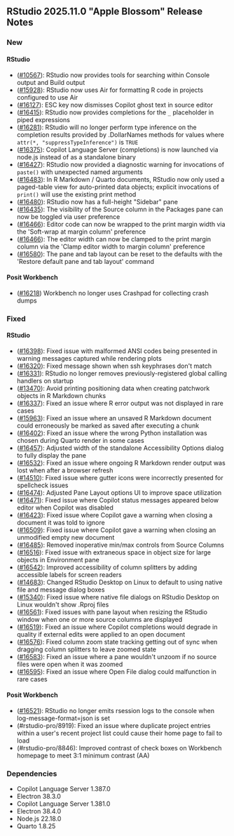 ## RStudio 2025.11.0 "Apple Blossom" Release Notes

### New
#### RStudio

- ([#10567](https://github.com/rstudio/rstudio/issues/10567)): RStudio now provides tools for searching within Console output and Build output
- ([#15928](https://github.com/rstudio/rstudio/issues/15928)): RStudio now uses Air for formatting R code in projects configured to use Air
- ([#16127](https://github.com/rstudio/rstudio/issues/16127)): ESC key now dismisses Copilot ghost text in source editor
- ([#16415](https://github.com/rstudio/rstudio/issues/16415)): RStudio now provides completions for the `_` placeholder in piped expressions
- ([#16281](https://github.com/rstudio/rstudio/issues/16281)): RStudio will no longer perform type inference on the completion results provided by .DollarNames methods for values where `attr(*, "suppressTypeInference")` is `TRUE`
- ([#16375](https://github.com/rstudio/rstudio/issues/16375)): Copilot Language Server (completions) is now launched via node.js instead of as a standalone binary
- ([#16427](https://github.com/rstudio/rstudio/issues/16427)): RStudio now provided a diagnostic warning for invocations of `paste()` with unexpected named arguments
- ([#16483](https://github.com/rstudio/rstudio/issues/16483)): In R Markdown / Quarto documents, RStudio now only used a paged-table view for auto-printed data objects; explicit invocations of `print()` will use the existing print method
- ([#16480](https://github.com/rstudio/rstudio/issues/16480)): RStudio now has a full-height "Sidebar" pane
- ([#16435](https://github.com/rstudio/rstudio/issues/16435)): The visibility of the Source column in the Packages pane can now be toggled via user preference
- ([#16466](https://github.com/rstudio/rstudio/issues/16466)): Editor code can now be wrapped to the print margin width via the 'Soft-wrap at margin column' preference
- ([#16466](https://github.com/rstudio/rstudio/issues/16466)): The editor width can now be clamped to the print margin column via the 'Clamp editor width to margin column' preference
- ([#16580](https://github.com/rstudio/rstudio/issues/16580)): The pane and tab layout can be reset to the defaults with the 'Restore default pane and tab layout' command

#### Posit Workbench
- ([#16218](https://github.com/rstudio/rstudio/issues/16218)) Workbench no longer uses Crashpad for collecting crash dumps

### Fixed
#### RStudio

- ([#16398](https://github.com/rstudio/rstudio/issues/16398)): Fixed issue with malformed ANSI codes being presented in warning messages captured while rendering plots
- ([#16320](https://github.com/rstudio/rstudio/issues/16320)): Fixed message shown when ssh keyphrases don't match
- ([#16331](https://github.com/rstudio/rstudio/issues/16331)): RStudio no longer removes previously-registered global calling handlers on startup
- ([#13470](https://github.com/rstudio/rstudio/issues/13470)): Avoid printing positioning data when creating patchwork objects in R Markdown chunks
- ([#16337](https://github.com/rstudio/rstudio/issues/16337)): Fixed an issue where R error output was not displayed in rare cases
- ([#15963](https://github.com/rstudio/rstudio/issues/15963)): Fixed an issue where an unsaved R Markdown document could erroneously be marked as saved after executing a chunk
- ([#16402](https://github.com/rstudio/rstudio/issues/16402)): Fixed an issue where the wrong Python installation was chosen during Quarto render in some cases
- ([#16457](https://github.com/rstudio/rstudio/issues/16457)): Adjusted width of the standalone Accessibility Options dialog to fully display the pane
- ([#16532](https://github.com/rstudio/rstudio/issues/16352)): Fixed an issue where ongoing R Markdown render output was lost when after a browser refresh
- ([#14510](https://github.com/rstudio/rstudio/issues/14510)): Fixed issue where gutter icons were incorrectly presented for spellcheck issues
- ([#16474](https://github.com/rstudio/rstudio/issues/16474)): Adjusted Pane Layout options UI to improve space utilization
- ([#16471](https://github.com/rstudio/rstudio/issues/16471)): Fixed issue where Copilot status messages appeared below editor when Copilot was disabled
- ([#16423](https://github.com/rstudio/rstudio/issues/16423)): Fixed issue where Copilot gave a warning when closing a document it was told to ignore
- ([#16509](https://github.com/rstudio/rstudio/issues/16509)): Fixed issue where Copilot gave a warning when closing an unmodified empty new document
- ([#16485](https://github.com/rstudio/rstudio/issues/16485)): Removed inoperative min/max controls from Source Columns
- ([#16516](https://github.com/rstudio/rstudio/issues/16516)): Fixed issue with extraneous space in object size for large objects in Environment pane
- ([#16542](https://github.com/rstudio/rstudio/issues/16542)): Improved accessibility of column splitters by adding accessible labels for screen readers
- ([#14683](https://github.com/rstudio/rstudio/issues/14683)): Changed RStudio Desktop on Linux to default to using native file and message dialog boxes
- ([#15340](https://github.com/rstudio/rstudio/issues/15340)): Fixed issue where native file dialogs on RStudio Desktop on Linux wouldn't show .Rproj files
- ([#16561](https://github.com/rstudio/rstudio/issues/16561)): Fixed issues with pane layout when resizing the RStudio window when one or more source columns are displayed
- ([#16519](https://github.com/rstudio/rstudio/issues/16519)): Fixed an issue where Copilot completions would degrade in quality if external edits were applied to an open document
- ([#16576](https://github.com/rstudio/rstudio/issues/16576)): Fixed column zoom state tracking getting out of sync when dragging column splitters to leave zoomed state
- ([#16583](https://github.com/rstudio/rstudio/issues/16583)): Fixed an issue where a pane wouldn't unzoom if no source files were open when it was zoomed
- ([#16595](https://github.com/rstudio/rstudio/issues/16596)): Fixed an issue where Open File dialog could malfunction in rare cases

#### Posit Workbench

- ([#16521](https://github.com/rstudio/rstudio/issues/16521)): RStudio no longer emits rsession logs to the console when log-message-format=json is set
- (#rstudio-pro/8919): Fixed an issue where duplicate project entries within a user's recent project list could cause their home page to fail to load
- (#rstudio-pro/8846): Improved contrast of check boxes on Workbench homepage to meet 3:1 minimum contrast (AA)

### Dependencies
- Copilot Language Server 1.387.0
- Electron 38.3.0
- Copilot Language Server 1.381.0
- Electron 38.4.0
- Node.js 22.18.0
- Quarto 1.8.25
